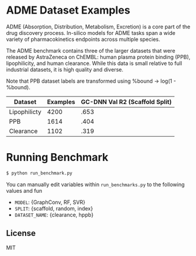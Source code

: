 # ADME Dataset Examples

ADME (Absorption, Distribution, Metabolism, Excretion) is a core
part of the drug discovery process. In-silico models for ADME
tasks span a wide variety of pharmacokinetics endpoints across
multiple species.

The ADME benchmark contains three of the larger datasets that
were released by AstraZeneca on ChEMBL: human plasma protein
binding (PPB), lipophilicity, and human clearance. While this
data is small relative to full industrial datasets, it is high
quality and diverse.

Note that PPB dataset labels are transformed using %bound -> log(1 - %bound).

| Dataset | Examples | GC-DNN Val R2 (Scaffold Split) |
| ------ | ------ | ------ |
| Lipophilicty | 4200 | .653 |
| PPB | 1614 | .404 |
| Clearance | 1102 | .319 |

# Running Benchmark
```sh
$ python run_benchmark.py
```

You can manually edit variables within `run_benchmarks.py` to the following values and fun

- `MODEL`: {GraphConv, RF, SVR}
- `SPLIT`: {scaffold, random, index}
- `DATASET_NAME`: {clearance, hppb}

License
----

MIT
